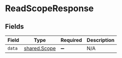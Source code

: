 # ReadScopeResponse


## Fields

| Field                                               | Type                                                | Required                                            | Description                                         |
| --------------------------------------------------- | --------------------------------------------------- | --------------------------------------------------- | --------------------------------------------------- |
| `data`                                              | [shared.Scope](../../../sdk/models/shared/scope.md) | :heavy_minus_sign:                                  | N/A                                                 |